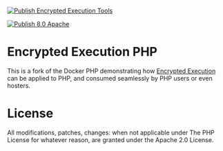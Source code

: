 
[![Publish Encrypted Execution Tools](https://github.com/encrypted-execution/php/actions/workflows/build-tools-publish.yml/badge.svg)](https://github.com/encrypted-execution/php/actions/workflows/build-tools-publish.yml)

[![Publish 8.0 Apache](https://github.com/encrypted-execution/php/actions/workflows/8.0-apache-publish.yml/badge.svg)](https://github.com/encrypted-execution/php/actions/workflows/8.4-apache-publish.yml)

# Encrypted Execution PHP

This is a fork of the Docker PHP demonstrating how [Encrypted Execution](https://encrypted-execution.com) can be applied to PHP, and consumed seamlessly by PHP users or even hosters.

# License

All modifications, patches, changes: when not applicable under The PHP License for whatever reason, are granted under the Apache 2.0 License.
